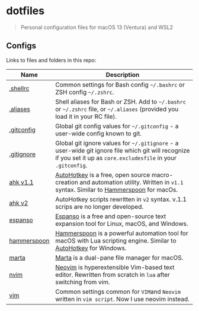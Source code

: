 # dotfiles

> Personal configuration files for macOS 13 (Ventura) and WSL2

## Configs

Links to files and folders in this repo:

| Name                             | Description                                                                                                                                                                                         |
| -------------------------------- | --------------------------------------------------------------------------------------------------------------------------------------------------------------------------------------------------- |
| [.shellrc](/terminal/.shellrc)   | Common settings for Bash config `~/.bashrc` or ZSH config `~/.zshrc`.                                                                                                                               |
| [.aliases](/terminal/.aliases)   | Shell aliases for Bash or ZSH. Add to `~/.bashrc` or `~/.zshrc` file, or `~/.aliases` (provided you load it in your RC file).                                                                       |
| [.gitconfig](/.gitconfig)        | Global git config values for `~/.gitconfig` - a user-wide config known to git.                                                                                                                      |
| [.gitignore](/.gitignore_global) | Global git ignore values for `~/.gitignore` - a user-wide git ignore file which git will recognize if you set it up as `core.excludesfile` in your `.gitconfig`.                                    |
| [ahk v1.1](/ahk-v1.1)            | [AutoHotkey](https://www.autohotkey.com/) is a free, open source macro-creation and automation utility. Written in `v1.1` syntax. Similar to [Hammerspoon](https://www.hammerspoon.org/) for macOs. |
| [ahk v2](/ahk-v2)                | AutoHotkey scripts rewritten in `v2` syntax. v.1.1 scrips are no longer developed.                                                                                                                  |
| [espanso](/espanso)              | [Espanso](https://espanso.org/) is a free and open-source text expansion tool for Linux, macOS, and Windows.                                                                                        |
| [hammerspoon](/hammerspoon)      | [Hammerspoon](https://www.hammerspoon.org/) is a powerful automation tool for macOS with Lua scripting engine. Similar to [AutoHotkey](https://www.autohotkey.com/) for Windows.                    |
| [marta](/marta)                  | [Marta](https://marta.sh) is a dual-pane file manager for macOS.                                                                                                                                    |
| [nvim](/nvim)                    | [Neovim](https://neovim.io/) is hyperextensible Vim-based text editor. Rewritten from scratch in `lua` after switching from vim.                                                                    |
| [vim](/vim)                      | Common settings common for `VIM`and `Neovim` written in `vim script`. Now I use neovim instead.                                                                                                     |
